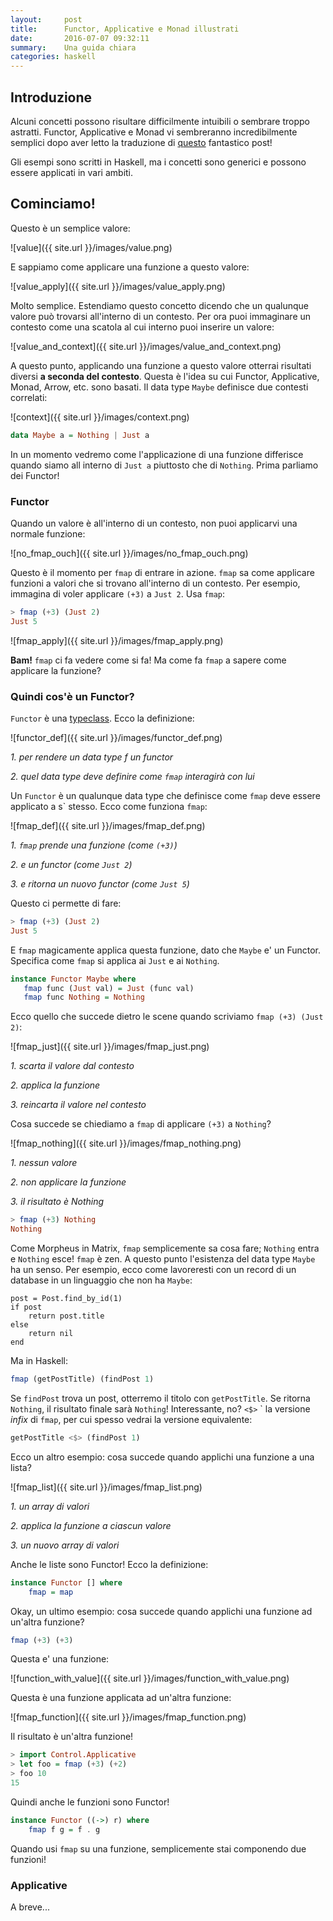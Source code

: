 ```yaml
---
layout:     post
title:      Functor, Applicative e Monad illustrati
date:       2016-07-07 09:32:11
summary:    Una guida chiara
categories: haskell
---
```


## Introduzione

Alcuni concetti possono risultare difficilmente intuibili o sembrare troppo
astratti. Functor, Applicative e Monad vi sembreranno incredibilmente semplici
dopo aver letto la traduzione di [questo](http://adit.io/posts/2013-04-17-functors,_applicatives,_and_monads_in_pictures.html) fantastico post!

Gli esempi sono scritti in Haskell, ma i concetti sono generici e possono essere
applicati in vari ambiti.

## Cominciamo!

Questo &egrave; un semplice valore:

![value]({{ site.url }}/images/value.png)

E sappiamo come applicare una funzione a questo valore:

![value_apply]({{ site.url }}/images/value_apply.png)

Molto semplice. Estendiamo questo concetto dicendo che un qualunque valore pu&ograve;
trovarsi all'interno di un contesto. Per ora puoi immaginare un contesto come una scatola
al cui interno puoi inserire un valore:

![value_and_context]({{ site.url }}/images/value_and_context.png)

A questo punto, applicando una funzione a questo valore otterrai risultati
diversi **a seconda del contesto**. Questa &egrave; l'idea su cui Functor, 
Applicative, Monad, Arrow, etc. sono basati. Il data type `Maybe` definisce
due contesti correlati:

![context]({{ site.url }}/images/context.png)

```haskell
data Maybe a = Nothing | Just a
```

In un momento vedremo come l'applicazione di una funzione differisce quando
siamo all interno di `Just a` piuttosto che di `Nothing`. Prima parliamo dei Functor!

### Functor

Quando un valore &egrave; all'interno di un contesto, non puoi applicarvi una
normale funzione:

![no_fmap_ouch]({{ site.url }}/images/no_fmap_ouch.png)

Questo &egrave; il momento per `fmap` di entrare in azione. `fmap` sa come
applicare funzioni a valori che si trovano all'interno di un contesto. Per esempio,
immagina di voler applicare `(+3)` a `Just 2`. Usa `fmap`:

```haskell
> fmap (+3) (Just 2)
Just 5
```
![fmap_apply]({{ site.url }}/images/fmap_apply.png)

**Bam!** `fmap` ci fa vedere come si fa! Ma come fa `fmap` a sapere come applicare
la funzione?

### Quindi cos'&egrave; un Functor?

`Functor` &egrave; una [typeclass](http://learnyouahaskell.com/types-and-typeclasses#typeclasses-101).
Ecco la definizione:

![functor_def]({{ site.url }}/images/functor_def.png)

*1. per rendere un data type f un functor*

*2. quel data type deve definire come `fmap` interagir&agrave; con lui*

Un `Functor` &egrave; un qualunque data type che definisce come `fmap` deve
essere applicato a s&grave; stesso. Ecco come funziona `fmap`:

![fmap_def]({{ site.url }}/images/fmap_def.png)

*1. `fmap` prende una funzione (come `(+3)`)*

*2. e un functor (come `Just 2`)*

*3. e ritorna un nuovo functor (come `Just 5`)*

Questo ci permette di fare:

```haskell
> fmap (+3) (Just 2)
Just 5
```

E `fmap` magicamente applica questa funzione, dato che `Maybe` e' un Functor.
Specifica come `fmap` si applica ai `Just` e ai `Nothing`.
 
 ```haskell
 instance Functor Maybe where
    fmap func (Just val) = Just (func val)
    fmap func Nothing = Nothing
```

Ecco quello che succede dietro le scene quando scriviamo `fmap (+3) (Just 2)`:

![fmap_just]({{ site.url }}/images/fmap_just.png)

*1. scarta il valore dal contesto*

*2. applica la funzione*

*3. reincarta il valore nel contesto*

Cosa succede se chiediamo a `fmap` di applicare `(+3)` a `Nothing`?

![fmap_nothing]({{ site.url }}/images/fmap_nothing.png)

*1. nessun valore*

*2. non applicare la funzione*

*3. il risultato &egrave; Nothing*

```haskell
> fmap (+3) Nothing
Nothing
```

Come Morpheus in Matrix, `fmap` semplicemente sa cosa fare; `Nothing` entra e
`Nothing` esce! `fmap` &egrave; zen. A questo punto l'esistenza del data type
`Maybe` ha un senso. Per esempio, ecco come lavoreresti con un record di un
database in un linguaggio che non ha `Maybe`:

```
post = Post.find_by_id(1)
if post
    return post.title
else
    return nil
end
```

Ma in Haskell:

```haskell
fmap (getPostTitle) (findPost 1)
```

Se `findPost` trova un post, otterremo il titolo con `getPostTitle`. Se ritorna
`Nothing`, il risultato finale sar&agrave; `Nothing`! Interessante, no?
`<$>` &grave; la versione *infix* di `fmap`, per cui spesso vedrai la versione
 equivalente:
 
```haskell
getPostTitle <$> (findPost 1)
```
 
 Ecco un altro esempio: cosa succede quando applichi una funzione a una lista?
 
 ![fmap_list]({{ site.url }}/images/fmap_list.png)

 *1. un array di valori*
 
 *2. applica la funzione a ciascun valore*
 
 *3. un nuovo array di valori*
 
 Anche le liste sono Functor! Ecco la definizione:
 
```haskell
instance Functor [] where
    fmap = map
```

Okay, un ultimo esempio: cosa succede quando applichi una funzione ad un'altra
funzione?

```haskell
fmap (+3) (+3)
```

Questa e' una funzione:

![function_with_value]({{ site.url }}/images/function_with_value.png)

Questa &egrave; una funzione applicata ad un'altra funzione:

![fmap_function]({{ site.url }}/images/fmap_function.png)

Il risultato &egrave; un'altra funzione!

```haskell
> import Control.Applicative
> let foo = fmap (+3) (+2)
> foo 10
15
```

Quindi anche le funzioni sono Functor!

```haskell
instance Functor ((->) r) where
    fmap f g = f . g
```

Quando usi `fmap` su una funzione, semplicemente stai componendo due funzioni!

### Applicative

A breve...

